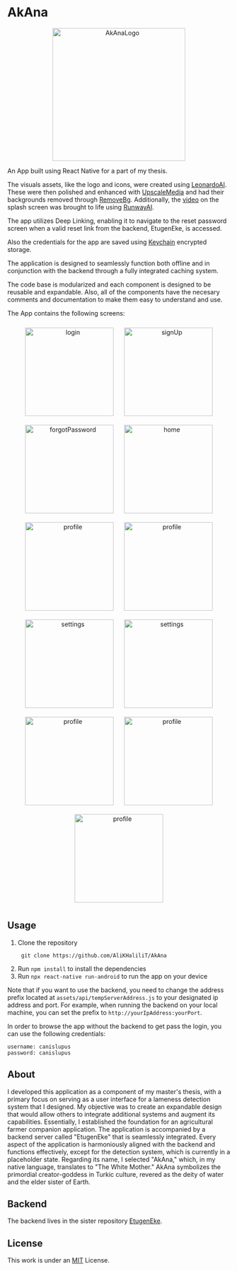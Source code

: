 # AkAna
<p align="center">
  <img src="assets/img/logo.png" alt="AkAnaLogo" style="width:300px;height:300px;">
</p>

An App built using React Native for a part of my thesis.

The visuals assets, like the logo and icons, were created using [LeonardoAI](https://leonardo.ai). These were then polished and enhanced with [UpscaleMedia](https://upscale.media) and had their backgrounds removed through [RemoveBg](https://remove.bg). Additionally, the [video](assets/video/splash.mp4) on the splash screen was brought to life using [RunwayAI](https://runway.ml).

The app utilizes Deep Linking, enabling it to navigate to the reset password screen when a valid reset link from the backend, EtugenEke, is accessed.

Also the credentials for the app are saved using [Keychain](https://github.com/oblador/react-native-keychain) encrypted storage.

The application is designed to seamlessly function both offline and in conjunction with the backend through a fully integrated caching system.

The code base is modularized and each component is designed to be reusable and expandable. Also, all of the components have the necesary comments and documentation to make them easy to understand and use.

The App contains the following screens:
<div align="center">
  <img src="util_resources/readme/login.png" alt="login" style="width: 200px; margin: 10px;">
  <img src="util_resources/readme/signUp.png" alt="signUp" style="width: 200px; margin: 10px;">
  <img src="util_resources/readme/forgotPassword.png" alt="forgotPassword" style="width: 200px; margin: 10px;">
  <img src="util_resources/readme/resetPassword.png" alt="home" style="width: 200px; margin: 10px;">
</div>
<div align="center">
  <img src="util_resources/readme/homePageTop.png" alt="profile" style="width: 200px; margin: 10px;">
  <img src="util_resources/readme/homePageBottom.png" alt="profile" style="width: 200px; margin: 10px;">
  <img src="util_resources/readme/tabBarInputSelector.png" alt="settings" style="width: 200px; margin: 10px;">
  <img src="util_resources/readme/drawerNavigator.png" alt="settings" style="width: 200px; margin: 10px;">
</div>
<div align="center">
  <img src="util_resources/readme/userProfile.png" alt="profile" style="width: 200px; margin: 10px;">
  <img src="util_resources/readme/userProfileEdit.png" alt="profile" style="width: 200px; margin: 10px;">
</div>
<div align="center">
  <img src="util_resources/readme/about.png" alt="profile" style="width: 200px; margin: 10px;">
</div>

## Usage
1. Clone the repository
   ```
    git clone https://github.com/AliKHaliliT/AkAna
   ```
2. Run `npm install` to install the dependencies
3. Run `npx react-native run-android` to run the app on your device

Note that if you want to use the backend, you need to change the address prefix located at `assets/api/tempServerAddress.js` to your designated ip address and port. For example, when running the backend on your local machine, you can set the prefix to `http://yourIpAddress:yourPort`.

In order to browse the app without the backend to get pass the login, you can use the following credentials:
```
username: canislupus
password: canislupus
``````

## About
I developed this application as a component of my master's thesis, with a primary focus on serving as a user interface for a lameness detection system that I designed. My objective was to create an expandable design that would allow others to integrate additional systems and augment its capabilities. Essentially, I established the foundation for an agricultural farmer companion application. The application is accompanied by a backend server called "EtugenEke" that is seamlessly integrated. Every aspect of the application is harmoniously aligned with the backend and functions effectively, except for the detection system, which is currently in a placeholder state. Regarding its name, I selected "AkAna," which, in my native language, translates to "The White Mother." AkAna symbolizes the primordial creator-goddess in Turkic culture, revered as the deity of water and the elder sister of Earth.

## Backend 
The backend lives in the sister repository [EtugenEke](https://github.com/AliKHaliliT/EtugenEke).

## License
This work is under an [MIT](https://choosealicense.com/licenses/mit/) License.
